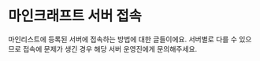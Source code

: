 # 마인크래프트 서버 접속

마인리스트에 등록된 서버에 접속하는 방법에 대한 글들이에요. 서버별로 다를 수 있으므로 접속에 문제가 생긴 경우 해당 서버 운영진에게 문의해주세요.

